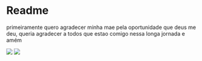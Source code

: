 # Readme
primeiramente quero agradecer minha mae pela oportunidade que deus me deu, queria agradecer a todos que estao comigo nessa longa jornada e amém




![](https://m.media-amazon.com/images/I/71uNSPjw1bL.__AC_SX300_SY300_QL70_ML2_.jpg)
![](https://encrypted-tbn0.gstatic.com/images?q=tbn:ANd9GcQBdxC1lqyYlR-dlBzLj1HbY1k135CQ2sP_QUmG0tAjuw&s)
